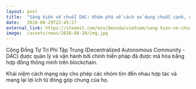 ```yaml
---
layout: post
title:  "Sáng kiến về chuỗi DAC: Khám phá về cách sử dụng chuỗi cạnh, chuỗi riêng biệt, có thể tạo ra lợi ích cho Cộng Đồng Tự Trị Phi Tập Trung"
date:   2018-08-29T22:45:27
external_link: https://steemit.com/eos/@eosdacvietnam/sang-kien-ve-chuoi-dac-kham-pha-ve-cach-su-dung-chuoi-canh-chuoi-rieng-biet-co-the-tao-ra-loi-ich-cho-cong-dong-tu-tri-phi-tap
image:  /assets/news/2018-08-30/img.jpg
---
```

Cộng Đồng Tự Trị Phi Tập Trung (Decentralized Autonomous Community - DAC) được quản lý và vận hành bởi chính hiến pháp đã được mã hóa bằng hợp đồng thông minh trên blockchain.

Khái niệm cách mạng này cho phép các nhóm tìm đến nhau hợp tác và mang lại lợi ích từ đóng góp chung của họ.
